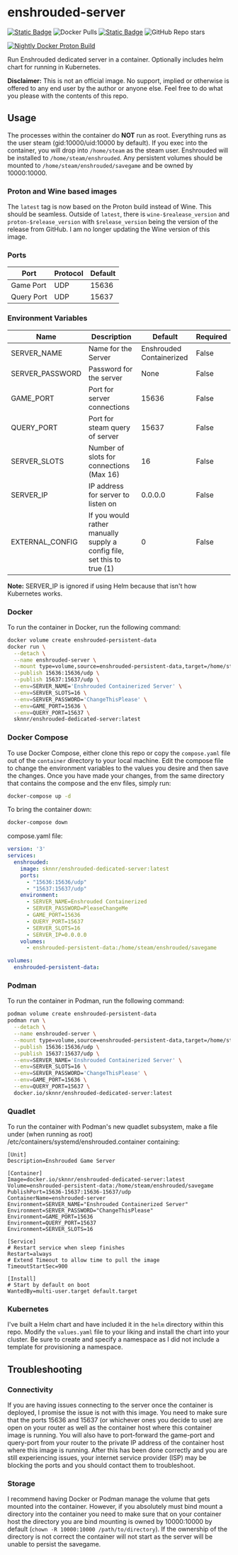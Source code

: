 # enshrouded-server

[![Static Badge](https://img.shields.io/badge/DockerHub-blue)](https://hub.docker.com/r/jogaltanon/enshrouded-server) ![Docker Pulls](https://img.shields.io/docker/pulls/jogaltanon/enshrouded-server) [![Static Badge](https://img.shields.io/badge/GitHub-green)](https://github.com/jogalt/enshrouded-server) ![GitHub Repo stars](https://img.shields.io/github/stars/jogalt/enshrouded-server)

[![Nightly Docker Proton Build](https://github.com/jogalt/enshrouded-server/actions/workflows/docker-image-proton-build.yml/badge.svg)](https://github.com/jogalt/enshrouded-server/actions/workflows/docker-image-proton-build.yml)


Run Enshrouded dedicated server in a container. Optionally includes helm chart for running in Kubernetes.

**Disclaimer:** This is not an official image. No support, implied or otherwise is offered to any end user by the author or anyone else. Feel free to do what you please with the contents of this repo.
## Usage

The processes within the container do **NOT** run as root. Everything runs as the user steam (gid:10000/uid:10000 by default). If you exec into the container, you will drop into `/home/steam` as the steam user. Enshrouded will be installed to `/home/steam/enshrouded`. Any persistent volumes should be mounted to `/home/steam/enshrouded/savegame` and be owned by 10000:10000. 

### Proton and Wine based images

The `latest` tag is now based on the Proton build instead of Wine. This should be seamless. Outside of `latest`, there is `wine-$realease_version` and `proton-$release_version` with `$release_version` being the version of the release from GitHub. I am no longer updating the Wine version of this image.

### Ports

| Port | Protocol | Default |
| ---- | -------- | ------- |
| Game Port | UDP | 15636 |
| Query Port | UDP | 15637 |

### Environment Variables

| Name | Description | Default | Required |
| ---- | ----------- | ------- | -------- |
| SERVER_NAME | Name for the Server | Enshrouded Containerized | False |
| SERVER_PASSWORD | Password for the server | None | False |
| GAME_PORT | Port for server connections | 15636 | False |
| QUERY_PORT | Port for steam query of server | 15637 | False |
| SERVER_SLOTS | Number of slots for connections (Max 16) | 16 | False |
| SERVER_IP | IP address for server to listen on | 0.0.0.0 | False |
| EXTERNAL_CONFIG | If you would rather manually supply a config file, set this to true (1) | 0 | False | 

**Note:** SERVER_IP is ignored if using Helm because that isn't how Kubernetes works.

### Docker

To run the container in Docker, run the following command:

```bash
docker volume create enshrouded-persistent-data
docker run \
  --detach \
  --name enshrouded-server \
  --mount type=volume,source=enshrouded-persistent-data,target=/home/steam/enshrouded/savegame \
  --publish 15636:15636/udp \
  --publish 15637:15637/udp \
  --env=SERVER_NAME='Enshrouded Containerized Server' \
  --env=SERVER_SLOTS=16 \
  --env=SERVER_PASSWORD='ChangeThisPlease' \
  --env=GAME_PORT=15636 \
  --env=QUERY_PORT=15637 \
  sknnr/enshrouded-dedicated-server:latest
```

### Docker Compose

To use Docker Compose, either clone this repo or copy the `compose.yaml` file out of the `container` directory to your local machine. Edit the compose file to change the environment variables to the values you desire and then save the changes. Once you have made your changes, from the same directory that contains the compose and the env files, simply run:

```bash
docker-compose up -d
```

To bring the container down:

```bash
docker-compose down
```

compose.yaml file:
```yaml
version: '3'
services:
  enshrouded:
    image: sknnr/enshrouded-dedicated-server:latest
    ports:
      - "15636:15636/udp"
      - "15637:15637/udp"
    environment:
      - SERVER_NAME=Enshrouded Containerized
      - SERVER_PASSWORD=PleaseChangeMe
      - GAME_PORT=15636
      - QUERY_PORT=15637
      - SERVER_SLOTS=16
      - SERVER_IP=0.0.0.0
    volumes:
      - enshrouded-persistent-data:/home/steam/enshrouded/savegame

volumes:
  enshrouded-persistent-data:

```

### Podman

To run the container in Podman, run the following command:

```bash
podman volume create enshrouded-persistent-data
podman run \
  --detach \
  --name enshrouded-server \
  --mount type=volume,source=enshrouded-persistent-data,target=/home/steam/enshrouded/savegame \
  --publish 15636:15636/udp \
  --publish 15637:15637/udp \
  --env=SERVER_NAME='Enshrouded Containerized Server' \
  --env=SERVER_SLOTS=16 \
  --env=SERVER_PASSWORD='ChangeThisPlease' \
  --env=GAME_PORT=15636 \
  --env=QUERY_PORT=15637 \
  docker.io/sknnr/enshrouded-dedicated-server:latest
```

### Quadlet
To run the container with Podman's new quadlet subsystem, make a file under (when running as root) /etc/containers/systemd/enshrouded.container containing:
```text
[Unit]
Description=Enshrouded Game Server

[Container]
Image=docker.io/sknnr/enshrouded-dedicated-server:latest
Volume=enshrouded-persistent-data:/home/steam/enshrouded/savegame
PublishPort=15636-15637:15636-15637/udp
ContainerName=enshrouded-server
Environment=SERVER_NAME="Enshrouded Containerized Server"
Environment=SERVER_PASSWORD="ChangeThisPlease"
Environment=GAME_PORT=15636
Environment=QUERY_PORT=15637
Environment=SERVER_SLOTS=16

[Service]
# Restart service when sleep finishes
Restart=always
# Extend Timeout to allow time to pull the image
TimeoutStartSec=900

[Install]
# Start by default on boot
WantedBy=multi-user.target default.target
```

### Kubernetes

I've built a Helm chart and have included it in the `helm` directory within this repo. Modify the `values.yaml` file to your liking and install the chart into your cluster. Be sure to create and specify a namespace as I did not include a template for provisioning a namespace.

## Troubleshooting

### Connectivity

If you are having issues connecting to the server once the container is deployed, I promise the issue is not with this image. You need to make sure that the ports 15636 and 15637 (or whichever ones you decide to use) are open on your router as well as the container host where this container image is running. You will also have to port-forward the game-port and query-port from your router to the private IP address of the container host where this image is running. After this has been done correctly and you are still experiencing issues, your internet service provider (ISP) may be blocking the ports and you should contact them to troubleshoot.

### Storage

I recommend having Docker or Podman manage the volume that gets mounted into the container. However, if you absolutely must bind mount a directory into the container you need to make sure that on your container host the directory you are bind mounting is owned by 10000:10000 by default (`chown -R 10000:10000 /path/to/directory`). If the ownership of the directory is not correct the container will not start as the server will be unable to persist the savegame.
